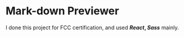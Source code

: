 # Mark-down Previewer
I done this project for FCC certification, and used **_React_, _Sass_**  mainly.
